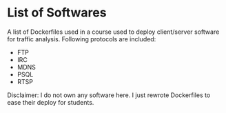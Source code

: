 # List of Softwares 

A list of Dockerfiles used in a course used to deploy client/server software for traffic analysis. Following protocols are included:
- FTP
- IRC
- MDNS
- PSQL
- RTSP

Disclaimer: I do not own any software here. I just rewrote Dockerfiles to ease their deploy for students.
